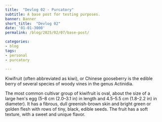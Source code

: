 ```yaml
---
title:  "Devlog 02 - Purcatory"
subtitle: A base post for testing purposes.
banner: Banner
short_title:  "Devlog 02"
date: '01-01-3000'
permalink: /blog/2025/02/07/base-post/

categories:
- blog
tags:
- personal
- purcatory
  
---
```

Kiwifruit (often abbreviated as kiwi), or Chinese gooseberry is the
edible berry of several species of woody vines in the genus Actinidia.

The most common cultivar group of kiwifruit is oval, about the size of
a large hen's egg (5–8 cm (2.0–3.1 in) in length and 4.5–5.5 cm
(1.8–2.2 in) in diameter). It has a fibrous, dull greenish-brown skin
and bright green or golden flesh with rows of tiny, black, edible
seeds. The fruit has a soft texture, with a sweet and unique flavor.